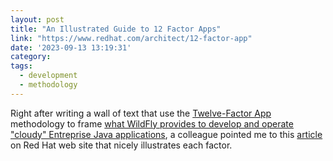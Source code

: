 ```yaml
---
layout: post
title: "An Illustrated Guide to 12 Factor Apps"
link: "https://www.redhat.com/architect/12-factor-app"
date: '2023-09-13 13:19:31'
category: 
tags:
  - development
  - methodology
---
```


Right after writing a wall of text that use the [Twelve-Factor App](https://12factor.net) methodology to frame [what WildFly provides to develop and operate "cloudy" Entreprise Java applications](https://jmesnil.net/weblog/2023/09/13/wildfly-12-factor-app/), a colleague pointed me to this [article](https://www.redhat.com/architect/12-factor-app) on Red Hat web site that nicely illustrates each factor.
